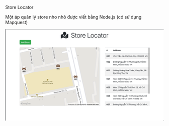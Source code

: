 Store Locator

Một áp quản lý store nho nhỏ được viết bằng Node.js (có sử dụng Mapquest)

![Demo](/public/images/product-demo.png)
